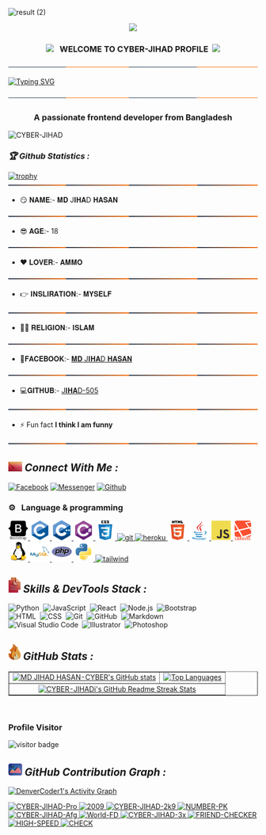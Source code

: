 ![result (2)](https://user-images.githubusercontent.com/114340674/211163368-46284ca7-0669-47d4-871b-676a74decc93.gif)



<p align="center"><img src="https://img.shields.io/badge/MADE%20IN BANGLADESHI-SPAMMER AND PROGRAMMER-green?colorA=%23ff0000&colorB=%23017e40&style=flat-square">

<h3 align="center">
  <img src="https://emoji.discord.st/emojis/768b108d-274f-4f44-a634-8477b16efce7.gif" width="25">
  &nbsp; WELCOME TO CYBER-JIHAD PROFILE&nbsp;
  <img src="https://emoji.discord.st/emojis/768b108d-274f-4f44-a634-8477b16efce7.gif" width="25">
</h3>

<img align="center" alt="line" src="https://github.com/DalpatRathore/dalpatrathore/blob/main/assets/images/line-1.svg">

[![Typing SVG](https://readme-typing-svg.herokuapp.com?color=%23F70B10&size=27&lines=I+am+CYBER+-+JIHAD;+It's+Not+A+Just+Name+Bro;It's+A+Brand;Thank+You+Everyone+LvuAll)](https://git.io/typing-svg)

</p>

<img align="center" alt="line" src="https://github.com/DalpatRathore/dalpatrathore/blob/main/assets/images/line-1.svg">

<h3 align="center">A passionate frontend developer from Bangladesh</h3>

<p align="left"> <img src="https://komarev.com/ghpvc/?username=CYBER-JIHAD&label=Profile%20views&color=eb4d3d&style=flat-square" alt="CYBER-JIHAD" /> </p>
</i></b></h3>

<h3><b><i>🏆 Github Statistics :</i></b></h3>
<a href="https://github.com/CYBER-JIHAD"><img title="trophy" src="https://github-profile-trophy.vercel.app/?username=CYBER-JIHAD&theme=monokai"></a>


<img align="center" alt="line" src="https://github.com/DalpatRathore/dalpatrathore/blob/main/assets/images/line-2.svg">

- 😏 𝐍𝐀𝐌𝐄:- 𝐌𝐃 J𝐈𝐇𝐀D 𝐇𝐀𝐒𝐀𝐍

<img align="center" alt="line" src="https://github.com/DalpatRathore/dalpatrathore/blob/main/assets/images/line-2.svg">

- 😎 𝐀𝐆𝐄:- 18 

<img align="center" alt="line" src="https://github.com/DalpatRathore/dalpatrathore/blob/main/assets/images/line-2.svg">

- ❤ 𝐋𝐎𝐕𝐄𝐑:- 𝐀𝐌𝐌𝐎

<img align="center" alt="line" src="https://github.com/DalpatRathore/dalpatrathore/blob/main/assets/images/line-2.svg">

- 👉 𝐈𝐍𝐒𝐋𝐈𝐑𝐀𝐓𝐈𝐎𝐍:- 𝐌𝐘𝐒𝐄𝐋𝐅

<img align="center" alt="line" src="https://github.com/DalpatRathore/dalpatrathore/blob/main/assets/images/line-2.svg">

- 🤲🏻 𝐑𝐄𝐋𝐈𝐆𝐈𝐎𝐍:- 𝐈𝐒𝐋𝐀𝐌

<img align="center" alt="line" src="https://github.com/DalpatRathore/dalpatrathore/blob/main/assets/images/line-2.svg">

- 📱𝐅𝐀𝐂𝐄𝐁𝐎𝐎𝐊:- [𝐌𝐃 J𝐈𝐇𝐀D 𝐇𝐀𝐒𝐀𝐍](https://www.facebook.com/mdjihadhasan556)

<img align="center" alt="line" src="https://github.com/DalpatRathore/dalpatrathore/blob/main/assets/images/line-2.svg">

- 💻𝐆𝐈𝐓𝐇𝐔𝐁:- [J𝐈𝐇𝐀D-505](https://github.com/CYBER-JIHAD)

<img align="center" alt="line" src="https://github.com/DalpatRathore/dalpatrathore/blob/main/assets/images/line-2.svg">

- ⚡ Fun fact **I think I am funny**

<img align="center" alt="line" src="https://github.com/DalpatRathore/dalpatrathore/blob/main/assets/images/line-2.svg">

<h2><img width="28" src="https://github.com/DalpatRathore/dalpatrathore/blob/main/assets/icons/icon-contact.png" /><i> Connect With Me :</i></h2>

[![Facebook](https://img.shields.io/badge/Facebook-green?style=for-the-badge&logo=facebook)](https://fb.com/mdjihadhasan556)
[![Messenger](https://img.shields.io/badge/Chat-Messenger-blue?style=for-the-badge&logo=messenger)](https://m.me/mdjihadhasan556)
[![Github](https://img.shields.io/badge/Github-CYBER-JIHADgreen?style=for-the-badge&logo=github)](https://github.com/CYBER-JIHAD)

### ⚙️ &nbsp; Language & programming

<p align="left"> <a href="https://getbootstrap.com" target="_blank"> <img src="https://raw.githubusercontent.com/devicons/devicon/master/icons/bootstrap/bootstrap-plain-wordmark.svg" alt="bootstrap" width="40" height="40"/> </a> <a href="https://www.cprogramming.com/" target="_blank"> <img src="https://raw.githubusercontent.com/devicons/devicon/master/icons/c/c-original.svg" alt="c" width="40" height="40"/> </a> <a href="https://www.w3schools.com/cpp/" target="_blank"> <img src="https://raw.githubusercontent.com/devicons/devicon/master/icons/cplusplus/cplusplus-original.svg" alt="cplusplus" width="40" height="40"/> </a> <a href="https://www.w3schools.com/cs/" target="_blank"> <img src="https://raw.githubusercontent.com/devicons/devicon/master/icons/csharp/csharp-original.svg" alt="csharp" width="40" height="40"/> </a> <a href="https://www.w3schools.com/css/" target="_blank"> <img src="https://raw.githubusercontent.com/devicons/devicon/master/icons/css3/css3-original-wordmark.svg" alt="css3" width="40" height="40"/> </a> <a href="https://git-scm.com/" target="_blank"> <img src="https://www.vectorlogo.zone/logos/git-scm/git-scm-icon.svg" alt="git" width="40" height="40"/> </a> <a href="https://heroku.com" target="_blank"> <img src="https://www.vectorlogo.zone/logos/heroku/heroku-icon.svg" alt="heroku" width="40" height="40"/> </a> <a href="https://www.w3.org/html/" target="_blank"> <img src="https://raw.githubusercontent.com/devicons/devicon/master/icons/html5/html5-original-wordmark.svg" alt="html5" width="40" height="40"/> </a> <a href="https://www.java.com" target="_blank"> <img src="https://raw.githubusercontent.com/devicons/devicon/master/icons/java/java-original.svg" alt="java" width="40" height="40"/> </a> <a href="https://developer.mozilla.org/en-US/docs/Web/JavaScript" target="_blank"> <img src="https://raw.githubusercontent.com/devicons/devicon/master/icons/javascript/javascript-original.svg" alt="javascript" width="40" height="40"/> </a> <a href="https://laravel.com/" target="_blank"> <img src="https://raw.githubusercontent.com/devicons/devicon/master/icons/laravel/laravel-plain-wordmark.svg" alt="laravel" width="40" height="40"/> </a> <a href="https://www.linux.org/" target="_blank"> <img src="https://raw.githubusercontent.com/devicons/devicon/master/icons/linux/linux-original.svg" alt="linux" width="40" height="40"/> </a> <a href="https://www.mysql.com/" target="_blank"> <img src="https://raw.githubusercontent.com/devicons/devicon/master/icons/mysql/mysql-original-wordmark.svg" alt="mysql" width="40" height="40"/> </a> <a href="https://www.php.net" target="_blank"> <img src="https://raw.githubusercontent.com/devicons/devicon/master/icons/php/php-original.svg" alt="php" width="40" height="40"/> </a> <a href="https://www.python.org" target="_blank"> <img src="https://raw.githubusercontent.com/devicons/devicon/master/icons/python/python-original.svg" alt="python" width="40" height="40"/> </a> <a href="https://tailwindcss.com/" target="_blank"> <img src="https://www.vectorlogo.zone/logos/tailwindcss/tailwindcss-icon.svg" alt="tailwind" width="40" height="40"/> </a> </p>

<h2><img width="25" src="https://github.com/DalpatRathore/dalpatrathore/blob/main/assets/icons/icon-skills.png" /><i> Skills & DevTools Stack :</i></h2>

![Python](https://img.shields.io/badge/-Python-05122A?style=flat&logo=python)&nbsp;
![JavaScript](https://img.shields.io/badge/-JavaScript-05122A?style=flat&logo=javascript)&nbsp;
![React](https://img.shields.io/badge/-React-05122A?style=flat&logo=react)&nbsp;
![Node.js](https://img.shields.io/badge/-Node.js-05122A?style=flat&logo=node.js)&nbsp;
![Bootstrap](https://img.shields.io/badge/-Bootstrap-05122A?style=flat&logo=bootstrap&logoColor=563D7C)\
![HTML](https://img.shields.io/badge/-HTML-05122A?style=flat&logo=HTML5)&nbsp;
![CSS](https://img.shields.io/badge/-CSS-05122A?style=flat&logo=CSS3&logoColor=1572B6)&nbsp;
![Git](https://img.shields.io/badge/-Git-05122A?style=flat&logo=git)&nbsp;
![GitHub](https://img.shields.io/badge/-GitHub-05122A?style=flat&logo=github)&nbsp;
![Markdown](https://img.shields.io/badge/-Markdown-05122A?style=flat&logo=markdown)\
![Visual Studio Code](https://img.shields.io/badge/-Visual%20Studio%20Code-05122A?style=flat&logo=visual-studio-code&logoColor=007ACC)&nbsp;
![Illustrator](https://img.shields.io/badge/-Illustrator-05122A?style=flat&logo=adobe-illustrator)&nbsp;
![Photoshop](https://img.shields.io/badge/-Photoshop-05122A?style=flat&logo=adobe-photoshop)&nbsp;
<h2> <img width="25" src="https://github.com/DalpatRathore/dalpatrathore/blob/main/assets/icons/icon-stats.png" /><i> GitHub Stats :</i></h2>

<table border="1">
  <tr>
    <td valign="top"><a href="https://github.com/CYBER-JIHAD/github-readme-stats"> <img src="https://github-readme-stats.vercel.app/api?username=CYBER-JIHAD&count_private=true&show_icons=true&icon_color=FFA500&title_color=f4791f&bg_color=0,03071e,0F2027,03071e&text_color=abcdef&border_radius=10" alt ="MD JIHAD HASAN-CYBER's GitHub stats"/></td> </a>
    <td valign="top"> <a href="https://github.com/CYBER-JIHAD/github-readme-stats"> <img src="https://github-readme-stats.vercel.app/api/top-langs/?username=CYBER-JIHAD&layout=compact&langs_count=10" alt ="Top Languages"/></td>
    </a>
  </tr>
   <tr>
    <td colspan="2" align="center"> <a href="https://git.io/streak-stats"> <img src="http://github-readme-streak-stats.herokuapp.com?user=MAHADI-143&hide_border=true&background=f6f8fa&stroke=001427&ring=e36414&fire=e36414&currStreakNum=03045e&sideNums=03045e&currStreakLabel=03045e&sideLabels=240046&dates=fb5607&date_format=j%20M%5B%20Y%5D" alt ="CYBER-JIHADi's GitHub Readme Streak Stats"/> </a>  </td> 
    
  </tr>
</table>
<br>

### Profile Visitor


![visitor badge](https://visitor-badge.glitch.me/badge?page_id=CYBER-JIHAD.visitor-badge&left_color=blue&right_color=yellow)
<br />

<h2><img width="28" src="https://github.com/DalpatRathore/dalpatrathore/blob/main/assets/icons/icon-graph.png" /><i> GitHub Contribution Graph :</i></h2>

<!-- https://github.com/ashutosh00710/github-readme-activity-graph -->
<a href="https://github.com/CYBER-JIHAD/github-readme-activity-graph"><img alt="DenverCoder1's Activity Graph" src="https://denvercoder1-activity-graph.herokuapp.com/graph/?username=CYBER-JIHAD&bg_color=1F222E&color=F8D866&line=F85D7F&point=FFFFFF&hide_border=true" /></a>

</a>
<a href="https://github.com/CYBER-JIHAD/Mahadi-Pro"><img title="CYBER-JIHAD-Pro" src="https://github-readme-stats.vercel.app/api/pin/?username=CYBER-JIHAD&repo=Mahadi-Pro&theme=vision-friendly-dark">

</a>
<a href="https://github.com/CYBER-JIHAD/2009"><img title="2009" src="https://github-readme-stats.vercel.app/api/pin/?username=Mahadi-143&repo=2009&theme=vision-friendly-dark">

</a>
<a href="https://github.com/CYBER-JIHAD/Mahadi-2k9"><img title="CYBER-JIHAD-2k9" src="https://github-readme-stats.vercel.app/api/pin/?username=CYBER-JIHAD&repo=Mahadi-2k9&theme=vision-friendly-dark">

</a>
<a href="https://github.com/CYBER-JIHADNUMBER-PK"><img title="NUMBER-PK" src="https://github-readme-stats.vercel.app/api/pin/?username=CYBER-JIHAD&repo=NUMBER-PK&theme=vision-friendly-dark">

</a>
<a href="https://github.com/CYBER-JIHAD/Mahadi-Afg"><img title="CYBER-JIHAD-Afg" src="https://github-readme-stats.vercel.app/api/pin/?username=CYBER-JIHAD&repo=Mahadi-Afg&theme=vision-friendly-dark">

</a>
<a href="https://github.com/CYBER-JIHAD/World-FD"><img title="World-FD" src="https://github-readme-stats.vercel.app/api/pin/?username=CYBER-JIHAD&repo=World-FD&theme=vision-friendly-dark">

</a>
<a href="https://github.com/CYBER-JIHAD/Mahadi-3x"><img title="CYBER-JIHAD-3x" src="https://github-readme-stats.vercel.app/api/pin/?username=CYBER-JIHAD&repo=Mahadi-3x&theme=vision-friendly-dark">

</a>
<a href="https://github.com/CYBER-JIHAD/FRIEND-CHECKER"><img title="FRIEND-CHECKER" src="https://github-readme-stats.vercel.app/api/pin/?username=CYBER-JIHAD&repo=FRIEND-CHECKER&theme=vision-friendly-dark">

</a>
<a href="https://github.com/CYBER-JIHAD/HIGH-SPEED"><img title="HIGH-SPEED" src="https://github-readme-stats.vercel.app/api/pin/?username=CYBER-JIHAD&repo=HIGH-SPEED&theme=vision-friendly-dark">

</a>
<a href="https://github.com/CYBER-JIHAD/CHECK"><img title="CHECK" src="https://github-readme-stats.vercel.app/api/pin/?username=CYBER-JIHAD&repo=CHECK&theme=vision-friendly-dark">
